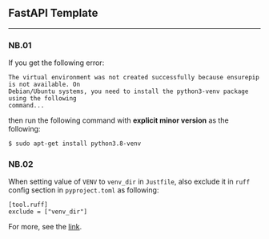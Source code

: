 ## FastAPI Template

---

### NB.01
If you get the following error:
```text
The virtual environment was not created successfully because ensurepip is not available. On
Debian/Ubuntu systems, you need to install the python3-venv package using the following
command...
```
then run the following command with **explicit minor version** as the following:
```bash
$ sudo apt-get install python3.8-venv
```

### NB.02 

When setting value of `VENV` to `venv_dir` in `Justfile`, also exclude it in `ruff` config section 
in `pyproject.toml` as following:
```text
[tool.ruff]
exclude = ["venv_dir"]
```
For more, see the [link](https://docs.astral.sh/ruff/settings/#exclude).